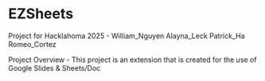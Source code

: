 # EZSheets
Project for Hacklahoma 2025 - William_Nguyen Alayna_Leck Patrick_Ha Romeo_Cortez

Project Overview - This project is an extension that is created for the use of Google Slides & Sheets/Doc 

